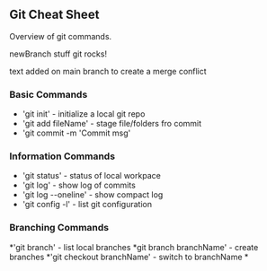 ## Git Cheat Sheet

Overview of git commands.

newBranch stuff
git rocks!

text added on main branch to create a merge conflict



### Basic Commands

* 'git init' - initialize a local git repo
* 'git add fileName' - stage file/folders fro commit
* 'git commit -m 'Commit msg'



### Information Commands
* 'git status' - status of local workpace
* 'git log' - show log of commits
* 'git log --oneline' - show compact log
* 'git config -l' - list git configuration

### Branching Commands
*'git branch' - list local branches
*git branch branchName' - create branches
*'git checkout branchName' - switch to branchName
*
###
